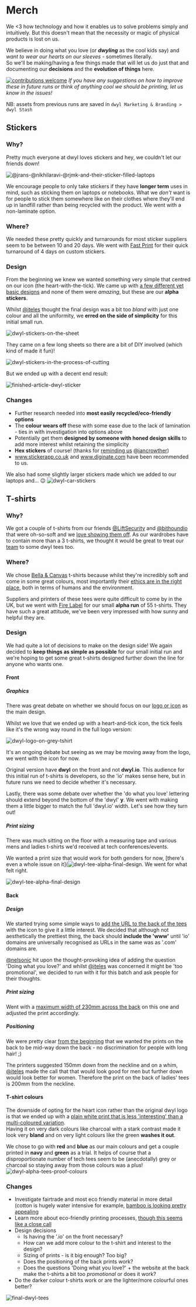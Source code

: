 # Merch
We <3 how technology and how it enables us to solve problems simply and intuitively. But this doesn't mean that the necessity or magic of physical products is lost on us.    

We believe in doing what you love (or _**dwyling**_ as the cool kids say) and _want to wear our hearts on our sleeves_ - sometimes literally.    
So we'll be making/having a few things made that will let us do just that and documenting our **decisions** and the **evolution of things** here.

[![contributions welcome](https://img.shields.io/badge/contributions-welcome-brightgreen.svg?style=flat)](https://github.com/dwyl/print-me/issues) _If you have any suggestions on how to improve these in future runs or think of anything cool we *should* be printing, let us know in the issues!_

NB: assets from previous runs are saved in `dwyl Marketing & Branding > dwyl Stash`

## Stickers

### Why?
Pretty much everyone at dwyl loves stickers and hey, we couldn't let our friends down!

![@jrans-@nikhilaravi-@rjmk-and-their-sticker-filled-laptops](https://cloud.githubusercontent.com/assets/4185328/8397354/6a1bffec-1dc0-11e5-8c3a-3c228f1fa0e6.jpg)

We encourage people to only take stickers if they have **longer term** uses in mind, such as sticking them on laptops or notebooks. What we _don't_ want is for people to stick them somewhere like on their clothes where they'll end up in landfill rather than being recycled with the product. We went with a non-laminate option.

### Where?
We needed these pretty quickly and turnarounds for most sticker suppliers seem to be between 10 and 20 days. We went with [Fast Print](http://www.fastprint.co.uk/adhesive-stickers-labels/gloss-stickers.html) for their quick turnaround of 4 days on custom stickers.

### Design
From the beginning we knew we wanted something very simple that centred on our icon (the heart-with-the-tick). We came up with [a few different yet basic designs](https://github.com/dwyl/start-here/issues/17) and none of them were _amazing_, but these are our **alpha stickers**.    

Whilst [@iteles](http://www.github.com/iteles) thought the final design was a bit too _bland_ with just one colour and all the uniformity, we **erred on the side of simplicity** for this initial small run.

![dwyl-stickers-on-the-sheet](https://cloud.githubusercontent.com/assets/4185328/8397528/9a12179e-1dc6-11e5-82a2-94a24edf24a8.jpg)

They came on a few long sheets so there are a bit of DIY involved (which kind of made it fun)!    

![dwyl-stickers-in-the-process-of-cutting](https://cloud.githubusercontent.com/assets/4185328/8397977/b1b08d76-1dd6-11e5-8433-ea88775151a4.jpg)

But we ended up with a decent end result:

![finished-article-dwyl-sticker](https://cloud.githubusercontent.com/assets/4185328/8397526/99f6dfa6-1dc6-11e5-96a2-4df9c7cf3764.jpg)


### Changes
+ Further research needed into **most easily recycled/eco-friendly options**
+ The **colour wears off** these with some ease due to the lack of lamination - ties in with investigation into options above
+ Potentially get them **designed by someone with honed design skills** to add more interest whilst retaining the simplicity
+ **Hex stickers** of course! (thanks for [reminding us](https://github.com/dwyl/start-here/issues/17#issuecomment-116333887) [@iancrowther](http://www.github.com/iancrowther))
+ www.stickerapp.co.uk and www.diginate.com have been recommended to us.

We also had some slightly larger stickers made which we added to our laptops and... :wink:
![dwyl-car-stickers](https://cloud.githubusercontent.com/assets/4185328/9695986/53f0f260-5360-11e5-86d0-bd86b9a65051.jpg)



## T-shirts
### Why?
We got a couple of t-shirts from our friends [@LiftSecurity](https://twitter.com/liftsecurity) and [@bithoundio](https://twitter.com/bithoundio) that were oh-so-soft and we [love showing them off](https://twitter.com/iteles/status/611945513424957440). As our wardrobes have to contain more than a 3 t-shirts, we thought it would be great to treat our [team](https://github.com/orgs/dwyl/teams/doers) to some dwyl tees too.

### Where?
We chose [Bella & Canvas](http://www.bellacanvas.com/about-us) t-shirts because whilst they're incredibly soft and come in some great colours, most importantly their [ethics are in the right place](http://www.bellacanvas.com/responsible-ts), both in terms of humans and the environment.    

Suppliers and printers of these tees were quite difficult to come by in the UK, but we went with [Fire Label](http://www.firelabel.co.uk/) for our small **alpha run** of 55 t-shirts. They have such a great attitude, we've been very impressed with how sunny and helpful they are.

### Design
We had quite a lot of decisions to make on the design side! We again decided to **keep things as simple as possible** for our small initial run and we're hoping to get some great t-shirts designed further down the line for anyone who wants one.

#### Front
##### Graphics
There was great debate on whether we should focus on our [logo or icon](https://github.com/dwyl/print-me/issues/1) as the main design.    

Whilst we love that we ended up with a heart-and-tick icon, the tick feels like it's the wrong way round in the full logo version:

![dwyl-logo-on-grey-tshirt](https://cloud.githubusercontent.com/assets/194400/8124340/b133b0e2-10d1-11e5-8cec-02e05c606bdd.png)

It's an ongoing debate but seeing as we may be moving away from the logo, we went with the icon for now.

Original version have **dwyl** on the front and not **dwyl.io**. This audience for this initial run of t-shirts is developers, so the 'io' makes sense here, but in future runs we need to decide whether it's necessary.

Lastly, there was some debate over whether the 'do what you love' lettering should extend beyond the bottom of the 'dwyl' **y**. We went with making them a little bigger to match the full 'dwyl.io' width. Let's see how they turn out!


##### Print sizing
There was much sitting on the floor with a measuring tape and various mens and ladies t-shirts we'd received at tech conferences/events.

We wanted a print size that would work for both genders for now, [there's even a whole issue on it](![dwyl-tee-alpha-final-design](https://cloud.githubusercontent.com/assets/4185328/8434968/9c38dbc6-1f46-11e5-99a4-391017e6414a.jpg). We went for what felt right.

![dwyl-tee-alpha-final-design](https://cloud.githubusercontent.com/assets/4185328/8434968/9c38dbc6-1f46-11e5-99a4-391017e6414a.jpg)

#### Back

##### Design
We started trying some simple ways to [add the URL to the back of the tees](https://github.com/dwyl/print-me/issues/3) with the icon to give it a little interest. We decided that although not aesthetically the prettiest thing, the back should **include the 'www'** until 'io' domains are universally recognised as URLs in the same was as '.com' domains are.

[@nelsonic](http://www.github.com/) hit upon the thought-provoking idea of adding the question 'Doing what you love?' and whilst [@iteles](http://www.github.com/iteles) was concerned it might be 'too promotional', we decided to run with it for this batch and ask people for their thoughts.

##### Print sizing
Went with a [maximum width of 230mm across the back](https://github.com/dwyl/print-me/issues/5) on this one and adjusted the print accordingly.

##### Positioning
We were pretty clear [from the beginning](https://github.com/dwyl/print-me/issues/3) that we wanted the prints on the back to be mid-way down the back - no discrimination for people with long hair! ;)

The printers suggested 150mm down from the neckline and on a whim, [@iteles](http://www.github.com/iteles) made the call that that would look good for men but further down would look better for women. Therefore the print on the back of ladies' tees is 200mm from the neckline.

#### T-shirt colours
The downside of opting for the heart icon rather than the original dwyl logo is that we ended up with a [plain white print that is less 'interesting' than a multi-coloured variation](https://github.com/dwyl/print-me/issues/1).    
Having it on very dark colours like charcoal with a stark contrast made it look very **bland** and on very light colours like the green **washes it out**.    

We chose to go with **red** and **blue** as our main colours and get a couple printed in **navy** and **green** as a trial. It helps of course that a disproportionate number of tech tees seem to be (anecdotally) grey or charcoal so staying away from those colours was a plus!
![dwyl-alpha-tees-proof-colours](https://cloud.githubusercontent.com/assets/4185328/8435680/9c5ad006-1f4a-11e5-87d6-10b22e3e4d55.png)

### Changes
+ Investigate fairtrade and most eco friendly material in more detail (cotton is hugely water intensive for example, [bamboo is looking pretty appealing](http://bambooclothing.co.uk/good_for_the_environment.html)
+ Learn more about eco-friendly printing processes, [though this seems like a close call](https://rapanuiclothing.com/eco-friendly-screen-printing/)
+ Design decisions
    + Is having the '.io' on the front necessary?
    + How can we add more colour to the t-shirt and interest to the design? 
    + Sizing of prints - is it big enough? Too big?
    + Does the positioning of the back prints work?
    + Does the questions 'Doing what you love?' + the website at the back make the t-shirts a bit too _promotional_ or does it work? 
+ Do the darker colour t-shirts work or are the lighter/more colourful ones better?

![final-dwyl-tees](https://cloud.githubusercontent.com/assets/4185328/9695982/429a6636-5360-11e5-885b-92e7fa21ff32.jpg)
